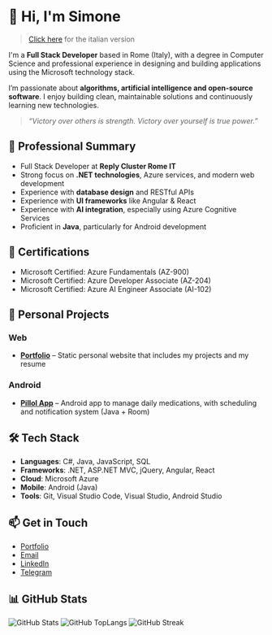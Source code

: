 # 👋 Hi, I'm Simone

> [Click here](README.it.md) for the italian version

I'm a **Full Stack Developer** based in Rome (Italy), with a degree in Computer Science and professional experience in designing and building applications using the Microsoft technology stack.

I’m passionate about **algorithms, artificial intelligence and open-source software**. I enjoy building clean, maintainable solutions and continuously learning new technologies.

> _“Victory over others is strength. Victory over yourself is true power.”_

## 💼 Professional Summary

- Full Stack Developer at **Reply Cluster Rome IT**
- Strong focus on **.NET technologies**, Azure services, and modern web development
- Experience with **database design** and RESTful APIs
- Experience with **UI frameworks** like Angular & React
- Experience with **AI integration**, especially using Azure Cognitive Services
- Proficient in **Java**, particularly for Android development

## 🧠 Certifications

- Microsoft Certified: Azure Fundamentals (AZ-900)
- Microsoft Certified: Azure Developer Associate (AZ-204)
- Microsoft Certified: Azure AI Engineer Associate (AI-102)

## 🧪 Personal Projects

### Web
- [**Portfolio**](https://github.com/simdlg/simdlg.github.io) – Static personal website that includes my projects and my resume

### Android
- [**Pillol App**](https://github.com/simdlg/pillol-app-info) – Android app to manage daily medications, with scheduling and notification system (Java + Room)

## 🛠️ Tech Stack

- **Languages**: C#, Java, JavaScript, SQL  
- **Frameworks**: .NET, ASP.NET MVC, jQuery, Angular, React  
- **Cloud**: Microsoft Azure  
- **Mobile**: Android (Java)  
- **Tools**: Git, Visual Studio Code, Visual Studio, Android Studio  

## 📫 Get in Touch

- [Portfolio](https://simdlg.github.io)  
- [Email](mailto:simdlg@outlook.it)
- [LinkedIn](https://www.linkedin.com/simdlg/)  
- [Telegram](https://t.me/simonedelgrosso)

## 📊 GitHub Stats

![GitHub Stats](https://github-readme-stats.vercel.app/api?username=simdlg&theme=transparent&show_icons=true&hide_border=true&count_private=true)
![GitHub TopLangs](https://github-readme-stats.vercel.app/api/top-langs/?username=simdlg&theme=transparent&show_icons=true&hide_border=true&layout=compact)
![GitHub Streak](https://streak-stats.demolab.com?user=simdlg&theme=transparent&hide_border=true)
